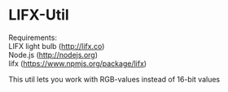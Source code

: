 LIFX-Util
=========
Requirements:<br>
LIFX light bulb (http://lifx.co)<br>
Node.js (http://nodejs.org)<br>
lifx (https://www.npmjs.org/package/lifx)

This util lets you work with RGB-values instead of 16-bit values
